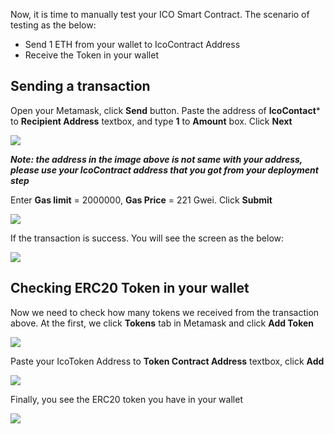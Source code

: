 Now, it is time to manually test your ICO Smart Contract.
The scenario of testing as the below:

- Send 1 ETH from your wallet to IcoContract Address
- Receive the Token in your wallet

## Sending a transaction

Open your Metamask, click **Send** button. Paste the address of **IcoContact*** to **Recipient Address** textbox, and type **1** to **Amount** box. Click **Next**

![](https://raw.githubusercontent.com/thanhson1085/DemoCoin/master/images/6.JPG)

***Note: the address in the image above is not same with your address, please use your IcoContract address that you got from your deployment step***


Enter **Gas limit** = 2000000, **Gas Price** = 221 Gwei. Click **Submit**

![](https://raw.githubusercontent.com/thanhson1085/DemoCoin/master/images/7.JPG)

If the transaction is success. You will see the screen as the below:

![](https://raw.githubusercontent.com/thanhson1085/DemoCoin/master/images/8.JPG)

## Checking ERC20 Token in your wallet

Now we need to check how many tokens we received from the transaction above. At the first, we click **Tokens** tab in Metamask and click **Add Token**

![](https://raw.githubusercontent.com/thanhson1085/DemoCoin/master/images/9.JPG)

Paste your IcoToken Address to **Token Contract Address** textbox, click **Add**

![](https://raw.githubusercontent.com/thanhson1085/DemoCoin/master/images/10.JPG)

Finally, you see the ERC20 token you have in your wallet

![](https://raw.githubusercontent.com/thanhson1085/DemoCoin/master/images/11.JPG)
